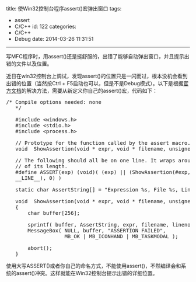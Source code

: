 title: 使Win32控制台程序assert()宏弹出窗口
tags:
  - assert
  - C/C++
id: 122
categories:
  - C/C++
  - Debug
date: 2014-03-26 11:31:51
---

写MFC程序时，用assert()还是挺舒服的，出错了能够自动弹出窗口，并且提示出错的文件以及位置。

近日在win32控制台上调试，发现assert()的位置只是一闪而过，根本没机会看到出错的位置（当然按Ctrl + F5启动也可以，但是不是Debug模式）。以下是根据[官方文档](http://support.microsoft.com/kb/111753/zh-cn)的解决方法，需要从新定义你自己的assert()宏，代码如下：
<pre class="lang:c++ decode:true">/* Compile options needed: none
   */ 

   #include &lt;windows.h&gt;
   #include &lt;stdio.h&gt;
   #include &lt;process.h&gt;

   // Prototype for the function called by the assert macro.
   void  ShowAssertion(void * expr, void * filename, unsigned lineno);

   // The following should all be on one line. It wraps around because
   // of its length.
   #define ASSERT(exp) (void)( (exp) || (ShowAssertion(#exp, __FILE__,
   __LINE__), 0) )

   static char AssertString[] = "Expression %s, File %s, Line %dn";

   void  ShowAssertion(void * expr, void * filename, unsigned lineno)
   {
       char buffer[256];

       sprintf( buffer, AssertString, expr, filename, lineno );
       MessageBox( NULL, buffer, "ASSERTION FAILED",
                   MB_OK | MB_ICONHAND | MB_TASKMODAL );

       abort();
   }</pre>
使用大写ASSERT()或者你自己的命名方式，不能使用assert()，不然编译会和系统的assert()冲突。这样就能在Win32控制台提示出错的详细位置。